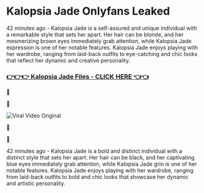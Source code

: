 # Kalopsia Jade Onlyfans Leaked

<p>42 minutes ago - Kalopsia Jade is a self-assured and unique individual with a remarkable style that sets her apart. Her hair can be blonde, and her mesmerizing brown eyes immediately grab attention, while Kalopsia Jade expression is one of her notable features. Kalopsia Jade enjoys playing with her wardrobe, ranging from laid-back outfits to eye-catching and chic looks that reflect her dynamic and creative personality.</p><p>
<h3><a href="https://fansleaks.com-getfree.pro/kalopsia-jade" rel="nofollow">👉👉👉 Kalopsia Jade Files - CLICK HERE 👈👈</a></h3>
<p>🔻</p>
<p>🔻</p> <p>
<a href="https://fansleaks.com-getfree.pro/kalopsia-jade" rel="nofollow"><img src="https://i.imgur.com/0ZbtXZ5.gif" alt="Viral Video Original" style="max-width: 100%; display: inline-block;" data-target="animated-image.originalImage"></a>
<p>🔻</p>
<p>🔻</p> <p>42 minutes ago - Kalopsia Jade is a bold and distinct individual with a distinct style that sets her apart. Her hair can be black, and her captivating blue eyes immediately grab attention, while Kalopsia Jade grin is one of her notable features. Kalopsia Jade enjoys playing with her wardrobe, ranging from laid-back outfits to bold and chic looks that showcase her dynamic and artistic personality.</p>